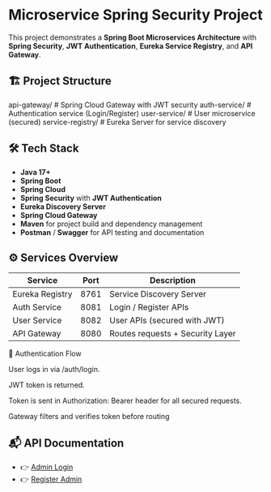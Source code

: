 # Microservice Spring Security Project

This project demonstrates a **Spring Boot Microservices Architecture** with **Spring Security**, **JWT Authentication**, **Eureka Service Registry**, and **API Gateway**.

## 🏗️ Project Structure
api-gateway/              # Spring Cloud Gateway with JWT security
auth-service/             # Authentication service (Login/Register)
user-service/             # User microservice (secured)
service-registry/         # Eureka Server for service discovery

## 🛠️ Tech Stack

- **Java 17+**
- **Spring Boot**
- **Spring Cloud**
- **Spring Security** with **JWT Authentication**
- **Eureka Discovery Server**
- **Spring Cloud Gateway**
- **Maven** for project build and dependency management
- **Postman** / **Swagger** for API testing and documentation


## ⚙️ Services Overview

| Service         | Port | Description                        |
|-----------------|------|------------------------------------|
| Eureka Registry | 8761 | Service Discovery Server           |
| Auth Service    | 8081 | Login / Register APIs              |
| User Service    | 8082 | User APIs (secured with JWT)       |
| API Gateway     | 8080 | Routes requests + Security Layer   |



🔐 Authentication Flow

User logs in via /auth/login.

JWT token is returned.

Token is sent in Authorization: Bearer <token> header for all secured requests.

Gateway filters and verifies token before routing
## 📬 API Documentation

- 👉 [Admin Login](https://documenter.getpostman.com/view/33677881/2sB2x2JZBM)
- 👉 [Register Admin](https://documenter.getpostman.com/view/33677881/2sB2x2JZBP)


